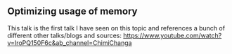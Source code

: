 ## Optimizing usage of memory
This talk is the first talk I have seen on this topic and references a bunch of
different other talks/blogs and sources: https://www.youtube.com/watch?v=IroPQ150F6c&ab_channel=ChimiChanga

